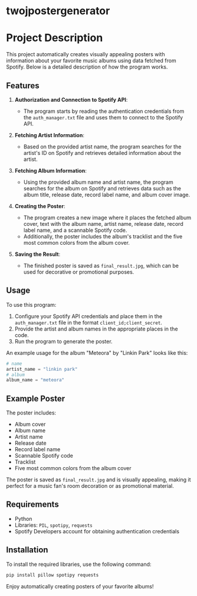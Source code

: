 # twojpostergenerator
# Project Description

This project automatically creates visually appealing posters with information about your favorite music albums using data fetched from Spotify. Below is a detailed description of how the program works.

## Features

1. **Authorization and Connection to Spotify API**:
    - The program starts by reading the authentication credentials from the `auth_manager.txt` file and uses them to connect to the Spotify API.
    
2. **Fetching Artist Information**:
    - Based on the provided artist name, the program searches for the artist's ID on Spotify and retrieves detailed information about the artist.

3. **Fetching Album Information**:
    - Using the provided album name and artist name, the program searches for the album on Spotify and retrieves data such as the album title, release date, record label name, and album cover image.

4. **Creating the Poster**:
    - The program creates a new image where it places the fetched album cover, text with the album name, artist name, release date, record label name, and a scannable Spotify code.
    - Additionally, the poster includes the album's tracklist and the five most common colors from the album cover.

5. **Saving the Result**:
    - The finished poster is saved as `final_result.jpg`, which can be used for decorative or promotional purposes.

## Usage

To use this program:

1. Configure your Spotify API credentials and place them in the `auth_manager.txt` file in the format `client_id;client_secret`.
2. Provide the artist and album names in the appropriate places in the code.
3. Run the program to generate the poster.

An example usage for the album "Meteora" by "Linkin Park" looks like this:
```python
# name
artist_name = "linkin park"
# album
album_name = "meteora"
```

## Example Poster

The poster includes:
- Album cover
- Album name
- Artist name
- Release date
- Record label name
- Scannable Spotify code
- Tracklist
- Five most common colors from the album cover

The poster is saved as `final_result.jpg` and is visually appealing, making it perfect for a music fan's room decoration or as promotional material.

## Requirements

- Python
- Libraries: `PIL`, `spotipy`, `requests`
- Spotify Developers account for obtaining authentication credentials

## Installation

To install the required libraries, use the following command:
```bash
pip install pillow spotipy requests
```

Enjoy automatically creating posters of your favorite albums!